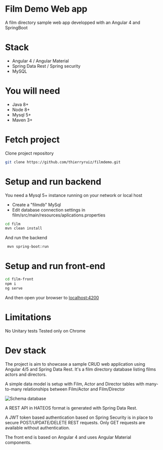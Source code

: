 # Film Demo Web app 
A film directory sample web app developped with an Angular 4 and SpringBoot

# Stack
  - Angular 4 / Angular Material
  - Spring Data Rest / Spring security
  - MySQL

# You will need
- Java 8+
- Node 8+
- Mysql 5+
- Maven 3+

# Fetch project
Clone project repository
```sh
git clone https://github.com/thierryruiz/filmdemo.git
```

# Setup and run backend

You need a Mysql 5+ instance running on your network or local host

- Create a "filmdb" MySql
- Edit database connection settings in film/src/main/resources/aplications.properties 

```sh
cd film
mvn clean install
```

And run the backend

```sh
 mvn spring-boot:run
```

# Setup and run front-end
```sh
cd film-front
npm i
ng serve
```

And then open your browser to [localhost:4200](http://localhost:4200)


# Limitations
No Unitary tests
Tested only on Chrome

# Dev stack
The project is aim to showcase a sample CRUD web application using Angular 4/5 and Spring Data Rest. 
It's a film directory database listing films actors and directors.

A simple data model is setup with Film, Actor and Director tables with many-to-many relationships between Film/Actor and Film/Director

![Schema database](https://goo.gl/dk2HgF)

A REST API in HATEOS format is generated with Spring Data Rest.

A JWT token based authentication based on Spring Security is in place to secure POST/UPDATE/DELETE REST requests. Only GET requests are available without authentication.

The front end is based on Angular 4 and uses Angular Material components. 










 
